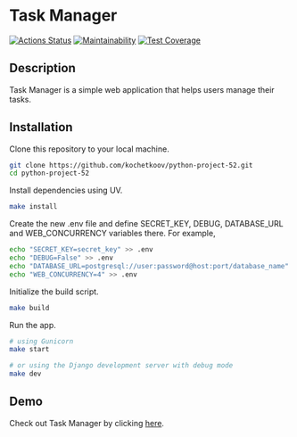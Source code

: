 # Task Manager
[![Actions Status](https://github.com/kochetkoov/python-project-52/actions/workflows/hexlet-check.yml/badge.svg)](https://github.com/kochetkoov/python-project-52/actions)
[![Maintainability](https://api.codeclimate.com/v1/badges/d1258a96be3ef5b67aee/maintainability)](https://codeclimate.com/github/kochetkoov/python-project-52/maintainability)
[![Test Coverage](https://api.codeclimate.com/v1/badges/d1258a96be3ef5b67aee/test_coverage)](https://codeclimate.com/github/kochetkoov/python-project-52/test_coverage)

## Description
Task Manager is a simple web application that helps users manage their tasks.

## Installation
Clone this repository to your local machine.
```bash
git clone https://github.com/kochetkoov/python-project-52.git
cd python-project-52
```
Install dependencies using UV.
```bash
make install
```
Create the new .env file and define SECRET_KEY, DEBUG, DATABASE_URL and WEB_CONCURRENCY variables there. For example,
```bash
echo "SECRET_KEY=secret_key" >> .env
echo "DEBUG=False" >> .env
echo "DATABASE_URL=postgresql://user:password@host:port/database_name" >> .env
echo "WEB_CONCURRENCY=4" >> .env
```
Initialize the build script.
```bash
make build
```
Run the app.
```bash
# using Gunicorn
make start

# or using the Django development server with debug mode
make dev
```

## Demo
Check out Task Manager by clicking [here](hts://python-project-52-c8dp.onrender.com).
